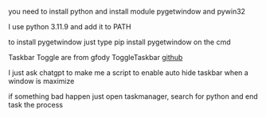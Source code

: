 you need to install python and install module pygetwindow and pywin32

I use python 3.11.9 and add it to PATH

to install pygetwindow just type pip install pygetwindow on the cmd

Taskbar Toggle are from gfody ToggleTaskbar [github](https://github.com/gfody/ToggleTaskbar)

I just ask chatgpt to make me a script to enable auto hide taskbar when a window is maximize

if something bad happen just open taskmanager, search for python and end task the process
